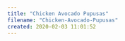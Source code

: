 ```yaml
---
title: "Chicken Avocado Pupusas"
filename: "Chicken-Avocado-Pupusas"
created: 2020-02-03 11:01:52
---
```

